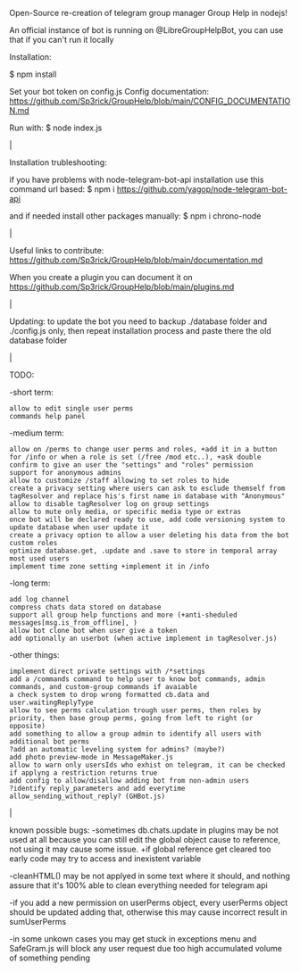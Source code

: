 Open-Source re-creation of telegram group manager Group Help in nodejs!

An official instance of bot is running on @LibreGroupHelpBot, you can use that if you can't run it locally

Installation:

$ npm install

Set your bot token on config.js
Config documentation: https://github.com/Sp3rick/GroupHelp/blob/main/CONFIG_DOCUMENTATION.md

Run with:
$ node index.js

|

Installation trubleshooting:

if you have problems with node-telegram-bot-api installation use this command url based: 
$ npm i https://github.com/yagop/node-telegram-bot-api

and if needed install other packages manually:
$ npm i chrono-node

|

Useful links to contribute:
https://github.com/Sp3rick/GroupHelp/blob/main/documentation.md

When you create a plugin you can document it on https://github.com/Sp3rick/GroupHelp/blob/main/plugins.md

|

Updating: to update the bot you need to backup ./database folder and ./config.js only, then repeat installation process and paste there the old database folder

|

TODO:

-short term:

    allow to edit single user perms
    commands help panel

-medium term:

    allow on /perms to change user perms and roles, +add it in a button for /info or when a role is set (/free /mod etc..), +ask double confirm to give an user the "settings" and "roles" permission
    support for anonymous admins
    allow to customize /staff allowing to set roles to hide
    create a privacy setting where users can ask to esclude themself from tagResolver and replace his's first name in database with "Anonymous"
    allow to disable tagResolver log on group settings
    allow to mute only media, or specific media type or extras
    once bot will be declared ready to use, add code versioning system to update database when user update it
    create a privacy option to allow a user deleting his data from the bot
    custom roles
    optimize database.get, .update and .save to store in temporal array most used users
    implement time zone setting +implement it in /info

-long  term:

    add log channel
    compress chats data stored on database
    support all group help functions and more (+anti-sheduled messages[msg.is_from_offline], )
    allow bot clone bot when user give a token
    add optionally an userbot (when active implement in tagResolver.js)

-other things:

    implement direct private settings with /*settings
    add a /commands command to help user to know bot commands, admin commands, and custom-group commands if avaiable
    a check system to drop wrong formatted cb.data and user.waitingReplyType
    allow to see perms calculation trough user perms, then roles by priority, then base group perms, going from left to right (or opposite)
    add something to allow a group admin to identify all users with additional bot perms
    ?add an automatic leveling system for admins? (maybe?)
    add photo preview-mode in MessageMaker.js
    allow to warn only usersIds who exhist on telegram, it can be checked if applyng a restriction returns true
    add config to allow/disallow adding bot from non-admin users
    ?identify reply_parameters and add everytime allow_sending_without_reply? (GHBot.js)


|

known possible bugs:
-sometimes db.chats.update in plugins may be not used at all because you can still edit the global object cause to reference, not using it may cause some issue. +if global reference get cleared too early code may try to access and inexistent variable

-cleanHTML() may be not applyed in some text where it should, and nothing assure that it's 100% able to clean everything needed for telegram api

-if you add a new permission on userPerms object, every userPerms object should be updated adding that, otherwise this may cause incorrect result in sumUserPerms

-in some unkown cases you may get stuck in exceptions menu and SafeGram.js will block any user request due too high accumulated volume of something pending

